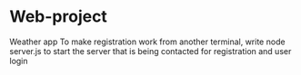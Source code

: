 # Web-project
Weather app
To make registration work from another terminal, write node server.js to start the server that is being contacted for registration and user login
